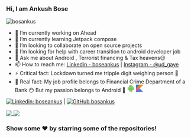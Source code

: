 ### Hi, I am Ankush Bose
<p align="left"> <img src="https://komarev.com/ghpvc/?username=bosankus&label=Views&color=blue&style=plastic" alt="bosankus" /> </p>

- 🔭 I’m currently working on Ahead
- 🌱 I’m currently learning Jetpack compose
- 👯 I’m looking to collaborate on open source projects
- 🤔 I’m looking for help with career transition to android developer job
- 💬 Ask me about Android , Terrorist financing & Tax heavens😉
- 📫 How to reach me: [Linkedin - boseankus](https://www.linkedin.com/in/boseankus) | [Instagram - @ud_gaye](https://www.instagram.com/ud_gaye/)
- ⚡ Critical fact: Lockdown turned me tripple digit weighing person 🤯
- 💼 Real fact: My job profile belongs to Financial Crime Department of a Bank 😶 But my passion belongs to Android 🤩 <code><img height="20" src="https://raw.githubusercontent.com/github/explore/80688e429a7d4ef2fca1e82350fe8e3517d3494d/topics/android/android.png"></code> <code><img height="20" src="https://raw.githubusercontent.com/github/explore/80688e429a7d4ef2fca1e82350fe8e3517d3494d/topics/kotlin/kotlin.png"></code> 

[![Linkedin: boseankus](https://img.shields.io/badge/-boseankus-blue?style=flat-square&logo=Linkedin&logoColor=white&link=https://www.linkedin.com/in/imthepk/)](https://www.linkedin.com/in/imthepk/) | [![GitHub bosankus](https://img.shields.io/github/followers/bosankus?label=follow&style=social)](https://github.com/bosankus)


<a href="https://github.com/bosankus">
  <img align="center" src="https://github-readme-stats.vercel.app/api/top-langs/?username=bosankus&theme=dark&hide_langs_below=1" />
</a>
<a href="https://github.com/bosankus/Ahead">
 <img align="center" src="https://github-readme-stats.vercel.app/api/pin/?username=bosankus&repo=Ahead&theme=dark" />
</a>

### Show some ❤️ by starring some of the repositories!

